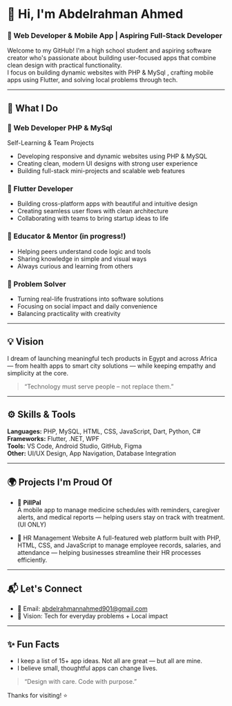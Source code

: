 # 👋 Hi, I'm Abdelrahman Ahmed

### 💼 Web Developer & Mobile App | Aspiring Full-Stack Developer

Welcome to my GitHub! I'm a high school student and aspiring software creator who's passionate about building user-focused apps that combine clean design with practical functionality.  
I focus on  building dynamic websites with PHP & MySql , crafting mobile apps using Flutter, and solving local problems through tech.

---

## 🔧 What I Do

### 🚀 Web Developer PHP & MySql
Self-Learning & Team Projects
- Developing responsive and dynamic websites using PHP & MySQL
- Creating clean, modern UI designs with strong user experience
- Building full-stack mini-projects and scalable web features

### 📱 Flutter Developer
- Building cross-platform apps with beautiful and intuitive design
- Creating seamless user flows with clean architecture
- Collaborating with teams to bring startup ideas to life

### 🧠 Educator & Mentor (in progress!)
- Helping peers understand code logic and tools
- Sharing knowledge in simple and visual ways
- Always curious and learning from others

### 🧩 Problem Solver
- Turning real-life frustrations into software solutions
- Focusing on social impact and daily convenience
- Balancing practicality with creativity

---

## 💡 Vision
I dream of launching meaningful tech products in Egypt and across Africa — from health apps to smart city solutions — while keeping empathy and simplicity at the core.  
> “Technology must serve people – not replace them.”

---

## ⚙️ Skills & Tools
**Languages:** PHP, MySQL, HTML, CSS, JavaScript, Dart, Python, C#    
**Frameworks:** Flutter, .NET, WPF  
**Tools:** VS Code, Android Studio, GitHub, Figma  
**Other:** UI/UX Design, App Navigation, Database Integration

---

## 🌍 Projects I'm Proud Of
- 💊 **PillPal**  
  A mobile app to manage medicine schedules with reminders, caregiver alerts, and medical reports — helping users stay on track with treatment. (UI ONLY)
  
- 👥 HR Management Website
A full-featured web platform built with PHP, HTML, CSS, and JavaScript to manage employee records, salaries, and attendance — helping businesses streamline their HR processes efficiently.

---

## 📬 Let's Connect
- 📧 Email: abdelrahmannahmed901@gmail.com  
- 🧠 Vision: Tech for everyday problems + Local impact

---

## ✨ Fun Facts
- I keep a list of 15+ app ideas. Not all are great — but all are mine.
- I believe small, thoughtful apps can change lives.

> “Design with care. Code with purpose.”

Thanks for visiting! ⭐️
